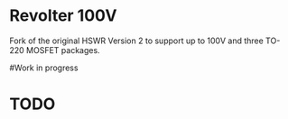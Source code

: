 # Revolter 100V
Fork of the original HSWR Version 2 to support up to 100V and three TO-220 MOSFET packages.

#Work in progress

# TODO
